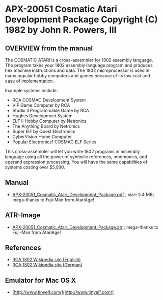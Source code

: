 # APX-20051 Cosmatic Atari Development Package Copyright (C) 1982 by John R. Powers, III  
## OVERVIEW from the manual  
The COSMATIC ATARI is a cross-assembler for 1802 assembly language. The program takes your 1802 assembly language program and produces hex machine instructions and data. The 1802 microprocessor is used in many popular hobby computers and games because of its low cost and ease of implementation.  
  
Example systems include:  
  
- RCA COSMAC Development System  
- VIP Game Computer by RCA  
- Studio II Programmable Game by RCA  
- Hughes Development System  
- ELF II Hobby Computer by Netronics  
- The Anything Board by Netronics  
- Super EIF by Quest Electronics  
- CyberVision Home Computer  
- Popular Electronics1 COSMAC ELF Series  
  
This cross-assembler will let you write 1802 programs in assembly language using all the power of symbolic references, mnemonics, and operand expression processing. You will have the same capabilities of systems costing over $5,000.  
  
## Manual  
- [APX-20051_Cosmatic_Atari_Development_Package.pdf](attachments/APX-20051_Cosmatic_Atari_Development_Package.pdf) ; size: 5.4 MB; mega-thanks to Fuji-Man from AtariAge!  
## ATR-Image  
- [APX-20051_Cosmatic_Atari_Development_Package.atr](attachments/APX-20051_Cosmatic_Atari_Development_Package.atr) ; mega-thanks to Fuji-Man from AtariAge!  
## References  
- [RCA 1802 Wikipedia site (English)](https://en.wikipedia.org/wiki/RCA_1802)  
- [RCA 1802 Wikipedia site (German)](https://de.wikipedia.org/wiki/RCA1802)  
## Emulator for Mac OS X  
- [http://www.tinyelf.com/](http://www.tinyelf.com/)  
